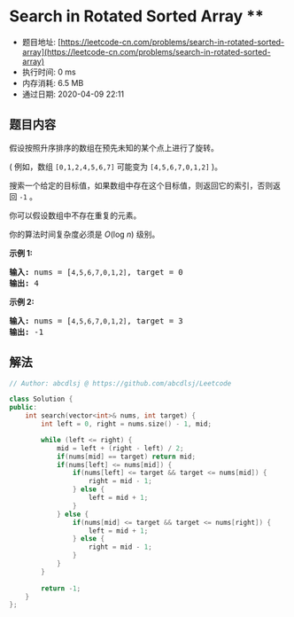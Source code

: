 # Search in Rotated Sorted Array **
- 题目地址: [https://leetcode-cn.com/problems/search-in-rotated-sorted-array](https://leetcode-cn.com/problems/search-in-rotated-sorted-array)
- 执行时间: 0 ms
- 内存消耗: 6.5 MB
- 通过日期: 2020-04-09 22:11

## 题目内容
<p>假设按照升序排序的数组在预先未知的某个点上进行了旋转。</p>

<p>( 例如，数组 <code>[0,1,2,4,5,6,7]</code> 可能变为 <code>[4,5,6,7,0,1,2]</code> )。</p>

<p>搜索一个给定的目标值，如果数组中存在这个目标值，则返回它的索引，否则返回 <code>-1</code> 。</p>

<p>你可以假设数组中不存在重复的元素。</p>

<p>你的算法时间复杂度必须是 <em>O</em>(log <em>n</em>) 级别。</p>

<p><strong>示例 1:</strong></p>

<pre><strong>输入:</strong> nums = [<code>4,5,6,7,0,1,2]</code>, target = 0
<strong>输出:</strong> 4
</pre>

<p><strong>示例 2:</strong></p>

<pre><strong>输入:</strong> nums = [<code>4,5,6,7,0,1,2]</code>, target = 3
<strong>输出:</strong> -1</pre>


## 解法
```cpp
// Author: abcdlsj @ https://github.com/abcdlsj/Leetcode

class Solution {
public:
    int search(vector<int>& nums, int target) {
        int left = 0, right = nums.size() - 1, mid;

        while (left <= right) {
            mid = left + (right - left) / 2;
            if(nums[mid] == target) return mid;
            if(nums[left] <= nums[mid]) {
                if(nums[left] <= target && target <= nums[mid]) {
                    right = mid - 1;
                } else {
                    left = mid + 1;
                }
            } else {
                if(nums[mid] <= target && target <= nums[right]) {
                    left = mid + 1;
                } else {
                    right = mid - 1;
                }
            }
        }
        
        return -1;
    }
};

```